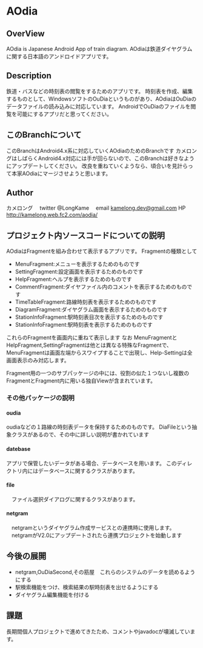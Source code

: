 AOdia
====
## OverView
AOdia is Japanese Android App of train diagram.
AOdiaは鉄道ダイヤグラムに関する日本語のアンドロイドアプリです。

## Description
鉄道・バスなどの時刻表の閲覧をするためのアプリです。
時刻表を作成、編集するものとして、WindowsソフトのOuDiaというものがあり、AOdiaはOuDiaのデータファイルの読み込みに対応しています。
AndroidでOuDiaのファイルを閲覧を可能にするアプリだと思ってください。

## このBranchについて
このBranchはAndroid4.x系に対応していくAOdiaのためのBranchです
カメロングはしばらくAndroid4.x対応には手が回らないので、このBranchは好きなようにアップデートしてください。
改良を重ねていくようなら、頃合いを見計らって本家AOdiaにマージさせようと思います。


## Author
カメロング
　twitter @LongKame
　email kamelong.dev@gmail.com
  HP http://kamelong.web.fc2.com/aodia/

## プロジェクト内ソースコードについての説明
AOdiaはFragmentを組み合わせて表示するアプリです。
Fragmentの種類として
+ MenuFragment:メニューを表示するためのものです
+ SettingFragment:設定画面を表示するためのものです
+ HelpFragment:ヘルプを表示するためのものです
+ CommentFragment:ダイヤファイル内のコメントを表示するためのものです
+ TimeTableFragment:路線時刻表を表示するためのものです
+ DiagramFragment:ダイヤグラム画面を表示するためのものです
+ StationInfoFragment:駅時刻表目次を表示するためのものです
+ StationInfoFragment:駅時刻表を表示するためのものです

これらのFragmentを画面内に重ねて表示します
なお
MenuFragmentとHelpFragment,SettingFragmentは他とは異なる特殊なFragmentで、
MenuFragmentは画面左端からスワイプすることで出現し、Help-Settingは全画面表示のみ対応します。


Fragment用の一つのサブパッケージの中には、役割の似た１つないし複数のFragmentとFragment内に用いる独自Viewが含まれています。

### その他パッケージの説明
#### oudia
 oudiaなどの１路線の時刻表データを保持するためのものです。
 DiaFileという抽象クラスがあるので、その中に詳しい説明が書かれています
#### datebase
 アプリで保管したいデータがある場合、データベースを用います。
 このディレクトリ内にはデータベースに関するクラスがあります。
#### file
　ファイル選択ダイアログに関するクラスがあります。
#### netgram
　netgramというダイヤグラム作成サービスとの連携時に使用します。
　netgramがV2.0にアップデートされたら連携プロジェクトを始動します

## 今後の展開
+ netgram,OuDiaSecond,その筋屋　これらのシステムのデータを読めるようにする
+ 駅検索機能をつけ、検索結果の駅時刻表を出せるようにする
+ ダイヤグラム編集機能を付ける

## 課題
長期間個人プロジェクトで進めてきたため、コメントやjavadocが壊滅しています。
<!--
## バージョン管理
KameLong以外の人が、追加機能、機能修正を行うときは、別ブランチを作成してください。
バージョン番号ですが、以前とは異なり、
大規模あぷでーとはv1.0→v2.0、
機能の追加を含む修正はv1.0→v1.1
問題の小規模な修正、リファクタリングは0.01刻みで変更してください
-->

